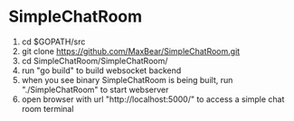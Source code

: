 # SimpleChatRoom
1. cd $GOPATH/src
2. git clone https://github.com/MaxBear/SimpleChatRoom.git
3. cd SimpleChatRoom/SimpleChatRoom/
4. run "go build" to build websocket backend
5. when you see binary SimpleChatRoom is being built, run "./SimpleChatRoom" to start webserver
6. open browser with url "http://localhost:5000/" to access a simple chat room terminal
